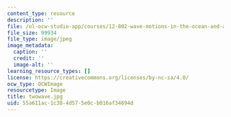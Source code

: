 ```yaml
---
content_type: resource
description: ''
file: /ol-ocw-studio-app/courses/12-802-wave-motions-in-the-ocean-and-atmosphere-spring-2004/55a611ac1c384d575e0cb016af34694d_twowave.jpg
file_size: 99934
file_type: image/jpeg
image_metadata:
  caption: ''
  credit: ''
  image-alt: ''
learning_resource_types: []
license: https://creativecommons.org/licenses/by-nc-sa/4.0/
ocw_type: OCWImage
resourcetype: Image
title: twowave.jpg
uid: 55a611ac-1c38-4d57-5e0c-b016af34694d
---
```


